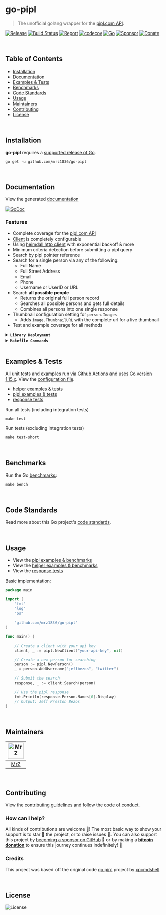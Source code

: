 # go-pipl
> The unofficial golang wrapper for the [pipl.com API](https://pipl.com/api/).

[![Release](https://img.shields.io/github/release-pre/mrz1836/go-pipl.svg?logo=github&style=flat)](https://github.com/mrz1836/go-pipl/releases)
[![Build Status](https://img.shields.io/github/workflow/status/mrz1836/go-pipl/run-go-tests?logo=github&v=3)](https://github.com/mrz1836/go-pipl/actions)
[![Report](https://goreportcard.com/badge/github.com/mrz1836/go-pipl?style=flat)](https://goreportcard.com/report/github.com/mrz1836/go-pipl)
[![codecov](https://codecov.io/gh/mrz1836/go-pipl/branch/master/graph/badge.svg)](https://codecov.io/gh/mrz1836/go-pipl)
[![Go](https://img.shields.io/github/go-mod/go-version/mrz1836/go-pipl)](https://golang.org/)
[![Sponsor](https://img.shields.io/badge/sponsor-MrZ-181717.svg?logo=github&style=flat&v=3)](https://github.com/sponsors/mrz1836)
[![Donate](https://img.shields.io/badge/donate-bitcoin-ff9900.svg?logo=bitcoin&style=flat)](https://mrz1818.com/?tab=tips&af=go-pipl)

<br/>

## Table of Contents
- [Installation](#installation)
- [Documentation](#documentation)
- [Examples & Tests](#examples--tests)
- [Benchmarks](#benchmarks)
- [Code Standards](#code-standards)
- [Usage](#usage)
- [Maintainers](#maintainers)
- [Contributing](#contributing)
- [License](#license)

<br/>

## Installation

**go-pipl** requires a [supported release of Go](https://golang.org/doc/devel/release.html#policy).
```shell script
go get -u github.com/mrz1836/go-pipl
```

<br/>

## Documentation
View the generated [documentation](https://pkg.go.dev/github.com/mrz1836/go-pipl?tab=doc)

[![GoDoc](https://godoc.org/github.com/mrz1836/go-pipl?status.svg&style=flat)](https://pkg.go.dev/github.com/mrz1836/go-pipl?tab=doc)

### Features
- Complete coverage for the [pipl.com API](https://pipl.com/api/)
- [Client](client.go) is completely configurable
- Using [heimdall http client](https://github.com/gojek/heimdall) with exponential backoff & more
- Minimum criteria detection before submitting a pipl query
- Search by pipl pointer reference
- Search for a single person via any of the following:
    - Full Name
    - Full Street Address
    - Email
    - Phone
    - Username or UserID or URL
- Search **all possible people**
    - Returns the original full person record
    - Searches all possible persons and gets full details
    - Combines all persons into one single response
- Thumbnail configuration setting for `person.Images`
    - Adds `image.ThumbnailURL` with the complete url for a live thumbnail
- Test and example coverage for all methods


<details>
<summary><strong><code>Library Deployment</code></strong></summary>
<br/>

[goreleaser](https://github.com/goreleaser/goreleaser) for easy binary or library deployment to Github and can be installed via: `brew install goreleaser`.

The [.goreleaser.yml](.goreleaser.yml) file is used to configure [goreleaser](https://github.com/goreleaser/goreleaser).

Use `make release-snap` to create a snapshot version of the release, and finally `make release` to ship to production.
</details>

<details>
<summary><strong><code>Makefile Commands</code></strong></summary>
<br/>

View all `makefile` commands
```shell script
make help
```

List of all current commands:
```text
all                  Runs lint, test-short and vet
clean                Remove previous builds and any test cache data
clean-mods           Remove all the Go mod cache
coverage             Shows the test coverage
godocs               Sync the latest tag with GoDocs
help                 Show this help message
install              Install the application
install-go           Install the application (Using Native Go)
lint                 Run the golangci-lint application (install if not found)
release              Full production release (creates release in Github)
release              Runs common.release then runs godocs
release-snap         Test the full release (build binaries)
release-test         Full production test release (everything except deploy)
replace-version      Replaces the version in HTML/JS (pre-deploy)
tag                  Generate a new tag and push (tag version=0.0.0)
tag-remove           Remove a tag if found (tag-remove version=0.0.0)
tag-update           Update an existing tag to current commit (tag-update version=0.0.0)
test                 Runs vet, lint and ALL tests
test-ci              Runs all tests via CI (exports coverage)
test-ci-no-race      Runs all tests via CI (no race) (exports coverage)
test-ci-short        Runs unit tests via CI (exports coverage)
test-short           Runs vet, lint and tests (excludes integration tests)
uninstall            Uninstall the application (and remove files)
update-linter        Update the golangci-lint package (macOS only)
vet                  Run the Go vet application
```
</details>

<br/>

## Examples & Tests
All unit tests and [examples](pipl_test.go) run via [Github Actions](https://github.com/mrz1836/go-pipl/actions) and
uses [Go version 1.15.x](https://golang.org/doc/go1.15). View the [configuration file](.github/workflows/run-tests.yml).

- [helper examples & tests](helpers_test.go)
- [pipl examples &  tests](pipl_test.go)
- [response tests](response_test.go)

Run all tests (including integration tests)
```shell script
make test
```

Run tests (excluding integration tests)
```shell script
make test-short
```

<br/>

## Benchmarks
Run the Go [benchmarks](pipl_test.go):
```shell script
make bench
```

<br/>

## Code Standards
Read more about this Go project's [code standards](.github/CODE_STANDARDS.md).

<br/>

## Usage
- View the [pipl examples & benchmarks](pipl_test.go)
- View the [helper examples & benchmarks](helpers_test.go)
- View the [response tests](response_test.go)

Basic implementation:
```go
package main

import (
    "fmt"
    "log"
    "os"
    
    "github.com/mrz1836/go-pipl"
)

func main() {

    // Create a client with your api key
    client, _ := pipl.NewClient("your-api-key", nil)

    // Create a new person for searching
    person := pipl.NewPerson()
    _ = person.AddUsername("jeffbezos", "twitter")

    // Submit the search
    response, _ := client.Search(person)

    // Use the pipl response
    fmt.Println(response.Person.Names[0].Display)
    // Output: Jeff Preston Bezos
}
```
 
<br/>

## Maintainers
| [<img src="https://github.com/mrz1836.png" height="50" alt="MrZ" />](https://github.com/mrz1836) |
|:---:|
| [MrZ](https://github.com/mrz1836) |
 
<br/>

## Contributing
View the [contributing guidelines](.github/CONTRIBUTING.md) and follow the [code of conduct](.github/CODE_OF_CONDUCT.md).

### How can I help?
All kinds of contributions are welcome :raised_hands:! 
The most basic way to show your support is to star :star2: the project, or to raise issues :speech_balloon:. 
You can also support this project by [becoming a sponsor on GitHub](https://github.com/sponsors/mrz1836) :clap: 
or by making a [**bitcoin donation**](https://mrz1818.com/?tab=tips&af=go-pipl) to ensure this journey continues indefinitely! :rocket:

### Credits
This project was based off the original code [go pipl](https://github.com/xpcmdshell/pipl) project by [xpcmdshell](https://github.com/xpcmdshell)

<br/>

## License

![License](https://img.shields.io/github/license/mrz1836/go-pipl.svg?style=flat)
